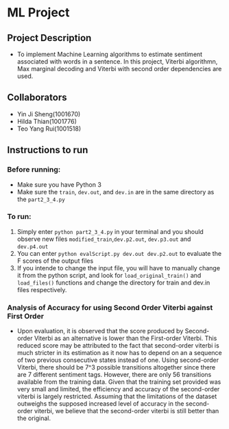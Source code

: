 # ML Project
## Project Description
+ To implement Machine Learning algorithms to estimate sentiment associated with words in a sentence. In this project, Viterbi algorithmn, Max marginal decoding and Viterbi with second order dependencies are used.

## Collaborators
+ Yin Ji Sheng(1001670)
+ Hilda Thian(1001776)
+ Teo Yang Rui(1001518)

## Instructions to run
### Before running:
+ Make sure you have Python 3
+ Make sure the `train`, `dev.out`, and `dev.in` are in the same directory as the `part2_3_4.py`

### To run:
1. Simply enter `python part2_3_4.py` in your terminal and you should observe new files `modified_train`,`dev.p2.out`, `dev.p3.out` and `dev.p4.out`
2. You can enter `python evalScript.py dev.out dev.p2.out` to evaluate the F scores of the output files
3. If you intende to change the input file, you will have to manually change it from the python script, and look for `load_original_train()` and `load_files()` functions and change the directory for train and dev.in files respectively. 

### Analysis of Accuracy for using Second Order Viterbi against First Order
+ Upon evaluation, it is observed that the score produced by Second-order Viterbi as an alternative is lower than the First-order Viterbi. This reduced score may be attributed to the fact that second-order viterbi is much stricter in its estimation as it now has to depend on an a sequence of two previous consecutive states instead of one. Using second-order Viterbi, there should be 7^3 possible transitions altogether since there are 7 different sentiment tags. However, there are only 56 transitions available from the training data. Given that the training set provided was very small and limited, the efficiency and accuracy of the second-order viterbi is largely restricted. Assuming that the limitations of the dataset outweighs the supposed increased level of accuracy in the second-order viterbi, we believe that the second-order viterbi is still better than the original. 

